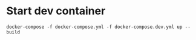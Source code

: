 # Start dev container

```
docker-compose -f docker-compose.yml -f docker-compose.dev.yml up --build
```
